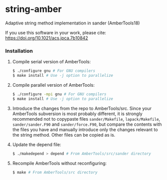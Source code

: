 # string-amber
Adaptive string method implementation in sander (AmberTools18)

If you use this software in your work, please cite:
https://doi.org/10.1021/acs.jpca.7b10842

### Installation
1. Compile serial version of AmberTools:
   ```bash
   $ ./configure gnu # For GNU compilers
   $ make install # Use -j option to parallelize
   ```

2. Compile parallel version of AmberTools:
   ```bash
   $ ./configure -mpi gnu # For GNU compilers
   $ make install # Use -j option to parallelize
   ```

3. Introduce the changes from the repo to AmberTools/src. Since your AmberTools subversion is most probably different, it is strongly recommended not to copypaste files `sander/Makefile`, `lapack/Makefile`, `sander/sander.F90` and `sander/force.F90`, but compare the contents with the files you have and manually introduce only the changes relevant to the string method. Other files can be copied as is.

4. Update the depend file:
   ```bash
   $ ./makedepend > depend # From AmberTools/src/sander directory
   ```

5. Recompile AmberTools without reconfiguring:
   ```bash
   $ make # From AmberTools/src directory
   ```
